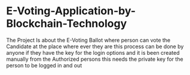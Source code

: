 # E-Voting-Application-by-Blockchain-Technology
The Project Is about the E-Voting Ballot where person can vote the Candidate at the place where ever they are this process can be done by anyone if they have the key for the login options and it is been created manually from the Authorized persons  this needs the private key for the person to be logged in and out  
